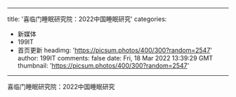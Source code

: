 
---
title: '喜临门睡眠研究院：2022中国睡眠研究'
categories: 
 - 新媒体
 - 199IT
 - 首页更新
headimg: 'https://picsum.photos/400/300?random=2547'
author: 199IT
comments: false
date: Fri, 18 Mar 2022 13:39:29 GMT
thumbnail: 'https://picsum.photos/400/300?random=2547'
---

<div>   
喜临门睡眠研究院：2022中国睡眠研究  
</div>
            